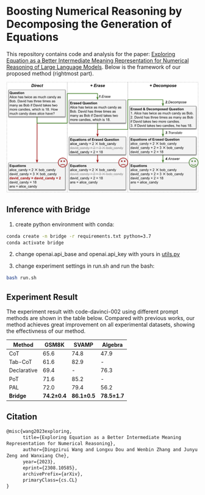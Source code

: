 # Boosting Numerical Reasoning by Decomposing the Generation of Equations

This repository contains code and analysis for the paper: [Exploring Equation as a Better Intermediate Meaning Representation for Numerical Reasoning of Large Language Models](https://arxiv.org/abs/2308.10585). Below is the framework of our proposed method (rightmost part).

![Model Framework](pic/Bridge.png)

## Inference with Bridge

1. create python environment with conda:
```bash
conda create -n bridge -r requirements.txt python=3.7
conda activate bridge
```

2. change openai.api_base and openai.api_key with yours in [utils.py](./utils.py)

3. change experiment settings in run.sh and run the bash:
```bash
bash run.sh
```

## Experiment Result
The experiment result with code-davinci-002 using different prompt methods are shown in the table below.
Compared with previous works, our method achieves great improvement on all experimental datasets, showing the effectivness of our method.

Method | GSM8K | SVAMP | Algebra
--- | --- | --- | ---
CoT | 65.6 | 74.8 | 47.9
Tab-CoT | 61.6 | 82.9 | -
Declarative | 69.4 | - | 76.3
PoT | 71.6 | 85.2 | -
PAL | 72.0 | 79.4 | 56.2
**Bridge** | **74.2±0.4** | **86.1±0.5** | **78.5±1.7**

## Citation
```
@misc{wang2023exploring,
      title={Exploring Equation as a Better Intermediate Meaning Representation for Numerical Reasoning}, 
      author={Dingzirui Wang and Longxu Dou and Wenbin Zhang and Junyu Zeng and Wanxiang Che},
      year={2023},
      eprint={2308.10585},
      archivePrefix={arXiv},
      primaryClass={cs.CL}
}
```